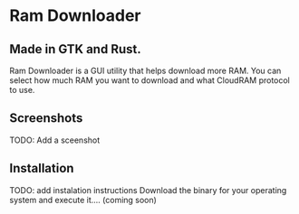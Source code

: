 # Ram Downloader
## Made in GTK and Rust.
Ram Downloader is a GUI utility that helps download more RAM. You can select
how much RAM you want to download and what CloudRAM protocol to use.

## Screenshots
TODO: Add a sceenshot

## Installation
TODO: add instalation instructions
Download the binary for your operating system and execute it.... (coming soon)
